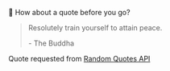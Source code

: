 📣 How about a quote before you go?

> Resolutely train yourself to attain peace.
>
> <p>- The Buddha</p>

Quote requested from [Random Quotes API](https://github.com/lukePeavey/quotable)
